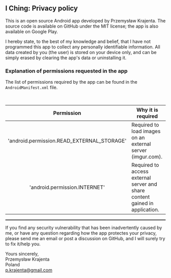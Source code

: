 ## I Ching: Privacy policy

This is an open source Android app developed by Przemysław Krajenta. The source code is available on GitHub under the MIT license; the app is also available on Google Play.

I hereby state, to the best of my knowledge and belief, that I have not programmed this app to collect any personally identifiable information. All data  created by you (the user) is stored on your device only, and can be simply erased by clearing the app's data or uninstalling it.

### Explanation of permissions requested in the app

The list of permissions required by the app can be found in the `AndroidManifest.xml` file.

<br/>

| Permission | Why it is required |
| :---: | --- |
| 'android.permission.READ_EXTERNAL_STORAGE' | Required to load images on an external server (imgur.com). |
| 'android.permission.INTERNET'              | Required to access external server and share content gained in application. |

 <hr style="border:1px solid gray">

If you find any security vulnerability that has been inadvertently caused by me, or have any question regarding how the app protectes your privacy, please send me an email or post a discussion on GitHub, and I will surely try to fix it/help you.

Yours sincerely,  
Przemysław Krajenta  
Poland  
p.krajenta@gmail.com
